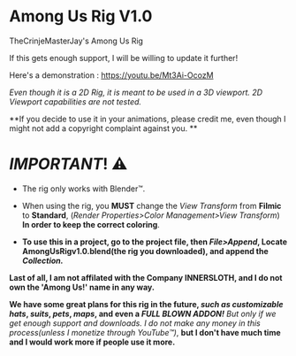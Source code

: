 # Among Us Rig V1.0
TheCrinjeMasterJay's Among Us Rig

If this gets enough support, I will be willing to update it further!

Here's a demonstration :  https://youtu.be/Mt3Ai-OcozM

*Even though it is a 2D Rig, it is meant to be used in a 3D viewport. 2D Viewport capabilities are not tested.*

**If you decide to use it in your animations, please credit me, even though I might not add a copyright complaint against you. **


# *IMPORTANT*! ⚠

* The rig only works with Blender™.

* When using the rig, you **MUST** change the *View Transform* from **Filmic** to **Standard**, (*Render Properties>Color Management>View Transform*) **In order to keep the correct coloring**.

* **To use this in a project, go to the project file, then *File>Append*, Locate AmongUsRigv1.0.blend(the rig you downloaded), and append the *Collection.***

**Last of all, I am not affilated with the Company INNERSLOTH, and I do not own the 'Among Us!' name in any way.**

**We have some great plans for this rig in the future, *such as customizable hats*, *suits*, *pets*, *maps*, and even a *FULL BLOWN ADDON!*** *But only if we get enough support and downloads. I do not make any money in this process(unless I monetize through YouTube™)*, **but I don't have much time and I would work more if people use it more.**
